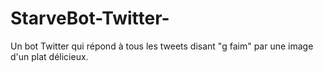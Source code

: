 # StarveBot-Twitter-
Un bot Twitter qui répond à tous les tweets disant "g faim" par une image d'un plat délicieux.




